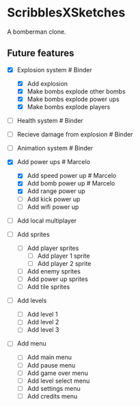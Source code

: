 # ScribblesXSketches

A bomberman clone.

## Future features

- [x] Explosion system # Binder
  - [x] Add explosion
  - [x] Make bombs explode other bombs
  - [x] Make bombs explode power ups
  - [x] Make bombs explode players

- [ ] Health system # Binder

- [ ] Recieve damage from explosion # Binder

- [ ] Animation system # Binder

- [x] Add power ups # Marcelo

  - [x] Add speed power up # Marcelo
  - [x] Add bomb power up # Marcelo
  - [x] Add range power up
  - [ ] Add kick power up
  - [ ] Add wifi power up

- [ ] Add local multiplayer

- [ ] Add sprites

  - [ ] Add player sprites
    - [ ] Add player 1 sprite
    - [ ] Add player 2 sprite
  - [ ] Add enemy sprites
  - [ ] Add power up sprites
  - [ ] Add tile sprites

- [ ] Add levels

  - [ ] Add level 1
  - [ ] Add level 2
  - [ ] Add level 3

- [ ] Add menu
  - [ ] Add main menu
  - [ ] Add pause menu
  - [ ] Add game over menu
  - [ ] Add level select menu
  - [ ] Add settings menu
  - [ ] Add credits menu
